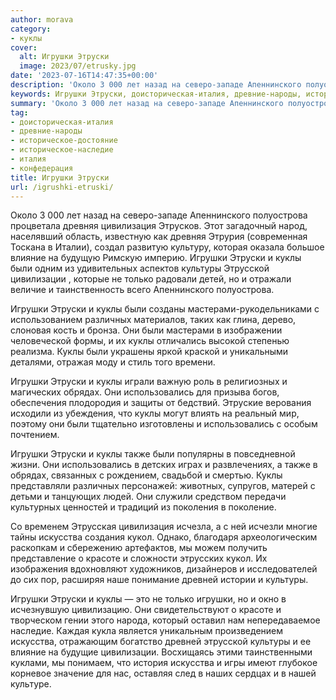 ```yaml
---
author: morava
category:
- куклы
cover:
  alt: Игрушки Этруски
  image: 2023/07/etrusky.jpg
date: '2023-07-16T14:47:35+00:00'
description: 'Около 3 000 лет назад на северо-западе Апеннинского полуострова процветала древняя цивилизация Этрусков. Этот загадочный народ, населявший область,...'
keywords: Игрушки Этруски, доисторическая-италия, древние-народы, историческое-достояние, историческое-наследие, италия, конфедерация, куклы, игрушки, этруски, культуры, использовались, искусства, апеннинского, полуострова, древняя, цивилизация, влияние, этрусской, цивилизации, только, мастерами
summary: 'Около 3 000 лет назад на северо-западе Апеннинского полуострова процветала древняя цивилизация Этрусков. Этот загадочный народ, населявший область,...'
tag:
- доисторическая-италия
- древние-народы
- историческое-достояние
- историческое-наследие
- италия
- конфедерация
title: Игрушки Этруски
url: /igrushki-etruski/
---
```


Около 3 000 лет назад на северо-западе Апеннинского полуострова процветала древняя цивилизация Этрусков. Этот загадочный народ, населявший область, известную как древняя Этрурия (современная Тоскана в Италии), создал развитую культуру, которая оказала большое влияние на будущую Римскую империю. Игрушки Этруски и куклы были одним из удивительных аспектов культуры Этрусской цивилизации , которые не только радовали детей, но и отражали величие и таинственность всего Апеннинского полуострова.

Игрушки Этруски и куклы были созданы мастерами-рукодельниками с использованием различных материалов, таких как глина, дерево, слоновая кость и бронза. Они были мастерами в изображении человеческой формы, и их куклы отличались высокой степенью реализма. Куклы были украшены яркой краской и уникальными деталями, отражая моду и стиль того времени.

Игрушки Этруски и куклы играли важную роль в религиозных и магических обрядах. Они использовались для призыва богов, обеспечения плодородия и защиты от бедствий. Этруские верования исходили из убеждения, что куклы могут влиять на реальный мир, поэтому они были тщательно изготовлены и использовались с особым почтением.

Игрушки Этруски и куклы также были популярны в повседневной жизни. Они использовались в детских играх и развлечениях, а также в обрядах, связанных с рождением, свадьбой и смертью. Куклы представляли различных персонажей: животных, супругов, матерей с детьми и танцующих людей. Они служили средством передачи культурных ценностей и традиций из поколения в поколение.

Со временем Этрусская цивилизация исчезла, а с ней исчезли многие тайны искусства создания кукол. Однако, благодаря археологическим раскопкам и сбережению артефактов, мы можем получить представление о красоте и сложности этрусских кукол. Их изображения вдохновляют художников, дизайнеров и исследователей до сих пор, расширяя наше понимание древней истории и культуры.

Игрушки Этруски и куклы — это не только игрушки, но и окно в исчезнувшую цивилизацию. Они свидетельствуют о красоте и творческом гении этого народа, который оставил нам непередаваемое наследие. Каждая кукла является уникальным произведением искусства, отражающим богатство древней этрусской культуры и ее влияние на будущие цивилизации. Восхищаясь этими таинственными куклами, мы понимаем, что история искусства и игры имеют глубокое корневое значение для нас, оставляя след в наших сердцах и в нашей культуре.